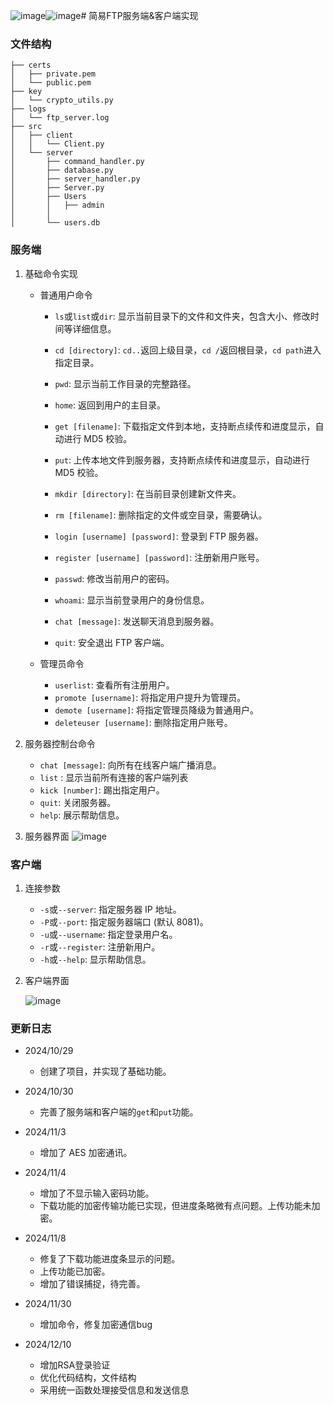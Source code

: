 ![image](https://github.com/user-attachments/assets/b0b55b6a-4240-47e7-a87a-9e219cebfd6e)![image](https://github.com/user-attachments/assets/1146982c-7a0b-449f-bbd0-9fac9af791c7)# 简易FTP服务端&客户端实现

### 文件结构

```tree
├── certs
│   ├── private.pem
│   └── public.pem
├── key
│   └── crypto_utils.py
├── logs
│   └── ftp_server.log
├── src
│   ├── client
│   │   └── Client.py
│   └── server
│       ├── command_handler.py
│       ├── database.py
│       ├── server_handler.py
│       ├── Server.py
│       ├── Users
│       │   ├── admin
│       │ 
│       └── users.db
```

### 服务端

1. 基础命令实现

   - 普通用户命令

     - `ls`或`list`或`dir`: 显示当前目录下的文件和文件夹，包含大小、修改时间等详细信息。
     - `cd [directory]`: `cd..`返回上级目录，`cd /`返回根目录，`cd path`进入指定目录。
     - `pwd`: 显示当前工作目录的完整路径。
     - `home`: 返回到用户的主目录。
     - `get [filename]`: 下载指定文件到本地，支持断点续传和进度显示，自动进行 MD5 校验。
     - `put`: 上传本地文件到服务器，支持断点续传和进度显示，自动进行 MD5 校验。
     - `mkdir [directory]`: 在当前目录创建新文件夹。
     - `rm [filename]`: 删除指定的文件或空目录，需要确认。

     - `login [username] [password]`: 登录到 FTP 服务器。
     - `register [username] [password]`: 注册新用户账号。
     - `passwd`: 修改当前用户的密码。
     - `whoami`: 显示当前登录用户的身份信息。
     - `chat [message]`: 发送聊天消息到服务器。
     - `quit`: 安全退出 FTP 客户端。

   - 管理员命令

     - `userlist`: 查看所有注册用户。
     - `promote [username]`: 将指定用户提升为管理员。
     - `demote [username]`: 将指定管理员降级为普通用户。
     - `deleteuser [username]`: 删除指定用户账号。

2. 服务器控制台命令

   - `chat [message]`: 向所有在线客户端广播消息。
   - `list` : 显示当前所有连接的客户端列表
   - `kick [number]`: 踢出指定用户。
   - `quit`: 关闭服务器。
   - `help`:  展示帮助信息。

3. 服务器界面
   ![image](https://github.com/user-attachments/assets/9fa99e1c-20ee-4550-be29-4d961175d9d4)


### 客户端

1. 连接参数
   - `-s`或`--server`: 指定服务器 IP 地址。
   - `-P`或`--port`: 指定服务器端口 (默认 8081)。
   - `-u`或`--username`: 指定登录用户名。
   - `-r`或`--register`: 注册新用户。
   - `-h`或`--help`: 显示帮助信息。

2. 客户端界面

   ![image](https://github.com/user-attachments/assets/fb448976-742f-4047-bde2-229f73c6603f)

### 更新日志

- 2024/10/29
  - 创建了项目，并实现了基础功能。
- 2024/10/30
  - 完善了服务端和客户端的`get`和`put`功能。
- 2024/11/3
  - 增加了 AES 加密通讯。
- 2024/11/4
  - 增加了不显示输入密码功能。
  - 下载功能的加密传输功能已实现，但进度条略微有点问题。上传功能未加密。
- 2024/11/8
  - 修复了下载功能进度条显示的问题。
  - 上传功能已加密。
  - 增加了错误捕捉，待完善。

- 2024/11/30
  - 增加命令，修复加密通信bug

- 2024/12/10
  - 增加RSA登录验证
  - 优化代码结构，文件结构
  - 采用统一函数处理接受信息和发送信息
